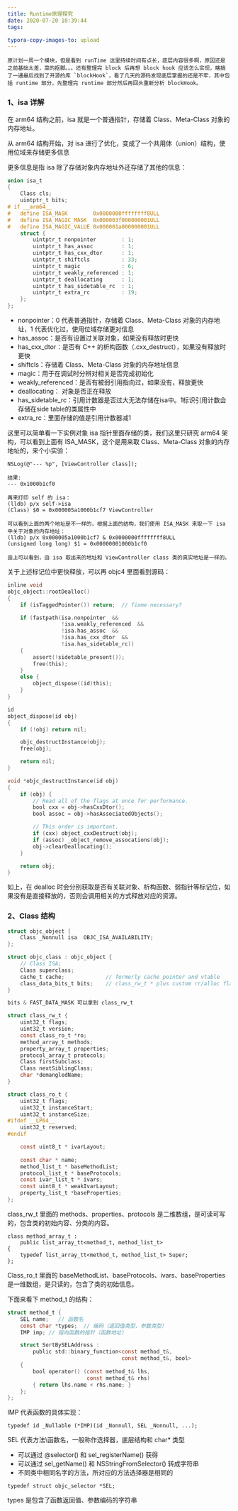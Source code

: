 ```yaml
---
title: Runtime原理探究
date: 2020-07-20 10:39:44
tags:

typora-copy-images-to: upload
---
```


```
原计划一周一个模块，但是看到 runTime 这里持续时间有点长，底层内容很多啊，原因还是之前基础太差，菜的抠脚。。。还有整理完 block 后再想 block hook 应该怎么实现，瞎搞了一通最后找到了开源的库 `blockHook`，看了几天的源码发现底层掌握的还是不牢，其中包括 runtime 部分，先整理完 runtime 部分然后再回头重新分析 blockHook。
```



### 1、isa 详解

在 arm64 结构之前，isa 就是一个普通指针，存储着 Class、Meta-Class 对象的内存地址。

从 arm64 结构开始，对 isa 进行了优化，变成了一个共用体（union）结构，使用位域来存储更多信息

更多信息是指 isa 除了存储对象内存地址外还存储了其他的信息：

```objective-c
union isa_t 
{
    Class cls;
    uintptr_t bits;
# if __arm64__
#   define ISA_MASK        0x0000000ffffffff8ULL
#   define ISA_MAGIC_MASK  0x000003f000000001ULL
#   define ISA_MAGIC_VALUE 0x000001a000000001ULL  
    struct {
        uintptr_t nonpointer        : 1;
        uintptr_t has_assoc         : 1;
        uintptr_t has_cxx_dtor      : 1;
        uintptr_t shiftcls          : 33;
        uintptr_t magic             : 6;
        uintptr_t weakly_referenced : 1;
        uintptr_t deallocating      : 1;
        uintptr_t has_sidetable_rc  : 1;
        uintptr_t extra_rc          : 19;
    };
};
```

- nonpointer：0 代表普通指针，存储着 Class、Meta-Class 对象的内存地址，1 代表优化过，使用位域存储更对信息
- has_assoc：是否有设置过关联对象，如果没有释放时更快
- has_cxx_dtor：是否有 C++ 的析构函数（.cxx_destruct），如果没有释放时更快
- shiftcls：存储着 Class、Meta-Class 对象的内存地址信息
- magic：用于在调试时分辨对相关是否完成初始化
- weakly_referenced：是否有被弱引用指向过，如果没有，释放更快
- deallocating： 对象是否正在释放
- has_sidetable_rc：引用计数器是否过大无法存储在isa中。1标识引用计数会存储在side table的类属性中
- extra_rc：里面存储的值是引用计数器减1

这里可以简单看一下实例对象 isa 指针里面存储的类，我们这里只研究 arm64 架构，可以看到上面有 ISA_MASK，这个是用来取 Class、Meta-Class 对象的内存地址的，来个小实验：

```
NSLog(@"--- %p", [ViewController class]);

结果:
--- 0x1000b1cf0

再来打印 self 的 isa：
(lldb) p/x self->isa
(Class) $0 = 0x000005a1000b1cf7 ViewController

可以看到上面的两个地址是不一样的，根据上面的结构，我们使用 ISA_MASK 来取一下 isa 中关于对象的内存地址：
(lldb) p/x 0x000005a1000b1cf7 & 0x0000000ffffffff8ULL
(unsigned long long) $1 = 0x00000001000b1cf0

由上可以看到，由 isa 取出来的地址和 ViewController class 类的真实地址是一样的。

```



关于上述标记位中更快释放，可以再 objc4 里面看到源码：

```objective-c
inline void
objc_object::rootDealloc()
{
    if (isTaggedPointer()) return;  // fixme necessary?

    if (fastpath(isa.nonpointer  &&  
                 !isa.weakly_referenced  &&  
                 !isa.has_assoc  &&  
                 !isa.has_cxx_dtor  &&  
                 !isa.has_sidetable_rc))
    {
        assert(!sidetable_present());
        free(this);
    } 
    else {
        object_dispose((id)this);
    }
}

id 
object_dispose(id obj)
{
    if (!obj) return nil;

    objc_destructInstance(obj);    
    free(obj);

    return nil;
}

void *objc_destructInstance(id obj) 
{
    if (obj) {
        // Read all of the flags at once for performance.
        bool cxx = obj->hasCxxDtor();
        bool assoc = obj->hasAssociatedObjects();

        // This order is important.
        if (cxx) object_cxxDestruct(obj);
        if (assoc) _object_remove_assocations(obj);
        obj->clearDeallocating();
    }

    return obj;
}
```

如上，在 dealloc 时会分别获取是否有关联对象、析构函数、弱指针等标记位，如果没有是直接释放的，否则会调用相关的方式释放对应的资源。

### 2、Class 结构

```objective-c
struct objc_object {
    Class _Nonnull isa  OBJC_ISA_AVAILABILITY;
};

struct objc_class : objc_object {
    // Class ISA;
    Class superclass;
    cache_t cache;             // formerly cache pointer and vtable
    class_data_bits_t bits;    // class_rw_t * plus custom rr/alloc flags
}

bits & FAST_DATA_MASK 可以拿到 class_rw_t

struct class_rw_t {
    uint32_t flags;
    uint32_t version;
    const class_ro_t *ro;
    method_array_t methods;
    property_array_t properties;
    protocol_array_t protocols;
    Class firstSubclass;
    Class nextSiblingClass;
    char *demangledName;
}

struct class_ro_t {
    uint32_t flags;
    uint32_t instanceStart;
    uint32_t instanceSize;
#ifdef __LP64__
    uint32_t reserved;
#endif

    const uint8_t * ivarLayout;
    
    const char * name;
    method_list_t * baseMethodList;
    protocol_list_t * baseProtocols;
    const ivar_list_t * ivars;
    const uint8_t * weakIvarLayout;
    property_list_t *baseProperties;
};

```

class_rw_t 里面的 methods、properties、protocols 是二维数组，是可读可写的，包含类的初始内容、分类的内容。

```
class method_array_t : 
	public list_array_tt<method_t, method_list_t> 
{
    typedef list_array_tt<method_t, method_list_t> Super;
};
```

Class_ro_t 里面的 baseMethodList、baseProtocols、ivars、baseProperties 是一维数组，是只读的，包含了类的初始信息。



下面来看下 method_t 的结构：

```objective-c
struct method_t {
    SEL name;	// 函数名
    const char *types;	// 编码（返回值类型、参数类型）
    IMP imp; // 指向函数的指针（函数地址）

    struct SortBySELAddress :
        public std::binary_function<const method_t&,
                                    const method_t&, bool>
    {
        bool operator() (const method_t& lhs,
                         const method_t& rhs)
        { return lhs.name < rhs.name; }
    };
};
```

IMP 代表函数的具体实现：

`typedef id _Nullable (*IMP)(id _Nonnull, SEL _Nonnull, ...);`

SEL 代表方法\函数名，一般称作选择器，底层结构和 char* 类型

- 可以通过 @selector() 和 sel_registerName() 获得
- 可以通过 sel_getName() 和 NSStringFromSelector() 转成字符串
- 不同类中相同名字的方法，所对应的方法选择器是相同的

`typedef struct objc_selector *SEL;`

types 是包含了函数返回值、参数编码的字符串

